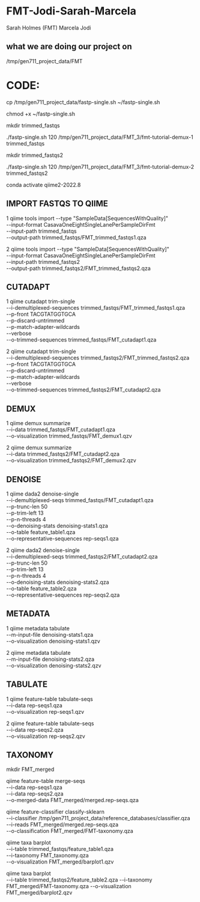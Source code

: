 # FMT-Jodi-Sarah-Marcela
Sarah Holmes (FMT)
Marcela
Jodi
## what we are doing our project on
/tmp/gen711_project_data/FMT

# CODE:

cp /tmp/gen711_project_data/fastp-single.sh ~/fastp-single.sh 

chmod +x ~/fastp-single.sh

mkdir trimmed_fastqs

./fastp-single.sh 120 /tmp/gen711_project_data/FMT_3/fmt-tutorial-demux-1 trimmed_fastqs

mkdir trimmed_fastqs2

./fastp-single.sh 120 /tmp/gen711_project_data/FMT_3/fmt-tutorial-demux-2 trimmed_fastqs2

conda activate qiime2-2022.8

## IMPORT FASTQS TO QIIME
1 
qiime tools import --type "SampleData[SequencesWithQuality]" \
--input-format CasavaOneEightSingleLanePerSampleDirFmt \
--input-path trimmed_fastqs \
--output-path trimmed_fastqs/FMT_trimmed_fastqs1.qza

2
qiime tools import --type "SampleData[SequencesWithQuality]" \
--input-format CasavaOneEightSingleLanePerSampleDirFmt \
--input-path trimmed_fastqs2 \
--output-path trimmed_fastqs2/FMT_trimmed_fastqs2.qza

## CUTADAPT
1
qiime cutadapt trim-single \
--i-demultiplexed-sequences trimmed_fastqs/FMT_trimmed_fastqs1.qza \
--p-front TACGTATGGTGCA \
--p-discard-untrimmed \
--p-match-adapter-wildcards \
--verbose \
--o-trimmed-sequences trimmed_fastqs/FMT_cutadapt1.qza

2
qiime cutadapt trim-single \
--i-demultiplexed-sequences trimmed_fastqs2/FMT_trimmed_fastqs2.qza \
--p-front TACGTATGGTGCA \
--p-discard-untrimmed \
--p-match-adapter-wildcards \
--verbose \
--o-trimmed-sequences trimmed_fastqs2/FMT_cutadapt2.qza

## DEMUX
1
qiime demux summarize \
--i-data trimmed_fastqs/FMT_cutadapt1.qza \
--o-visualization trimmed_fastqs/FMT_demux1.qzv

2
qiime demux summarize \
--i-data trimmed_fastqs2/FMT_cutadapt2.qza \
--o-visualization trimmed_fastqs2/FMT_demux2.qzv

## DENOISE
1
qiime dada2 denoise-single \
--i-demultiplexed-seqs trimmed_fastqs/FMT_cutadapt1.qza \
--p-trunc-len 50 \
--p-trim-left 13 \
--p-n-threads 4 \
--o-denoising-stats denoising-stats1.qza \
--o-table feature_table1.qza \
--o-representative-sequences rep-seqs1.qza

2
qiime dada2 denoise-single \
--i-demultiplexed-seqs trimmed_fastqs2/FMT_cutadapt2.qza \
--p-trunc-len 50 \
--p-trim-left 13 \
--p-n-threads 4 \
--o-denoising-stats denoising-stats2.qza \
--o-table feature_table2.qza \
--o-representative-sequences rep-seqs2.qza

## METADATA
1
qiime metadata tabulate \
--m-input-file denoising-stats1.qza \
--o-visualization denoising-stats1.qzv

2
qiime metadata tabulate \
--m-input-file denoising-stats2.qza \
--o-visualization denoising-stats2.qzv

## TABULATE
1
qiime feature-table tabulate-seqs \
--i-data rep-seqs1.qza \
--o-visualization rep-seqs1.qzv

2
qiime feature-table tabulate-seqs \
--i-data rep-seqs2.qza \
--o-visualization rep-seqs2.qzv

## TAXONOMY
mkdir FMT_merged

qiime feature-table merge-seqs \
--i-data rep-seqs1.qza \
--i-data rep-seqs2.qza \
--o-merged-data FMT_merged/merged.rep-seqs.qza

qiime feature-classifier classify-sklearn \
--i-classifier /tmp/gen711_project_data/reference_databases/classifier.qza \
--i-reads FMT_merged/merged.rep-seqs.qza \
--o-classification FMT_merged/FMT-taxonomy.qza

qiime taxa barplot \
--i-table trimmed_fastqs/feature_table1.qza \
--i-taxonomy FMT_taxonomy.qza \
--o-visualization FMT_merged/barplot1.qzv

qiime taxa barplot \
--i-table trimmed_fastqs2/feature_table2.qza
--i-taxonomy FMT_merged/FMT-taxonomy.qza
--o-visualization FMT_merged/barplot2.qzv


